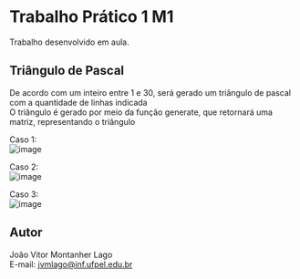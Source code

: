 # Trabalho Prático 1 M1

Trabalho desenvolvido em aula.

## Triângulo de Pascal

De acordo com um inteiro entre 1 e 30, será gerado um triângulo de pascal com a quantidade de linhas indicada\
O triângulo é gerado por meio da função generate, que retornará uma matriz, representando o triângulo

Caso 1:\
![image](https://github.com/user-attachments/assets/621ea51e-ec66-4e6d-b618-e75c847e8c97)

Caso 2:\
![image](https://github.com/user-attachments/assets/c0802428-f0b1-4f01-85b8-51b548da3ff0)

Caso 3:\
![image](https://github.com/user-attachments/assets/bf2e2a94-e85a-4be6-b5e5-1e83fdc60683)

## Autor

João Vitor Montanher Lago\
E-mail: jvmlago@inf.ufpel.edu.br
